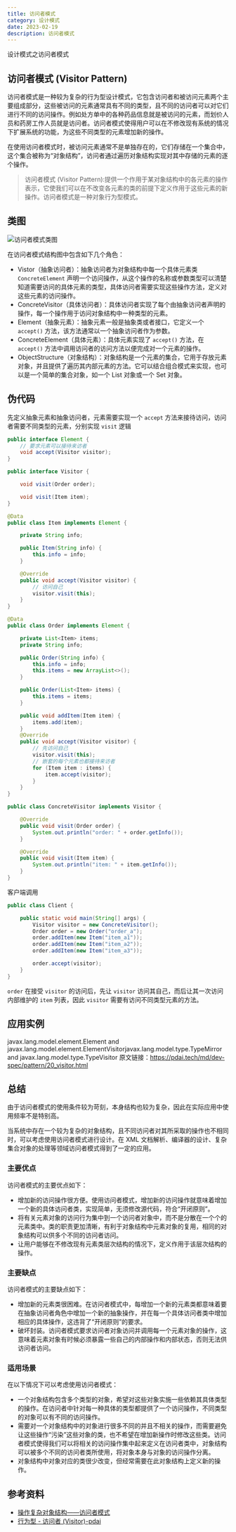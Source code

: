 ```yaml
---
title: 访问者模式
category: 设计模式
date: 2023-02-19
description: 访问者模式
---
```


设计模式之访问者模式
<!-- more -->

## 访问者模式 (Visitor Pattern)

访问者模式是一种较为复杂的行为型设计模式，它包含访问者和被访问元素两个主要组成部分，这些被访问的元素通常具有不同的类型，且不同的访问者可以对它们进行不同的访问操作。例如处方单中的各种药品信息就是被访问的元素，而划价人员和药房工作人员就是访问者。访问者模式使得用户可以在不修改现有系统的情况下扩展系统的功能，为这些不同类型的元素增加新的操作。

在使用访问者模式时，被访问元素通常不是单独存在的，它们存储在一个集合中，这个集合被称为“对象结构”，访问者通过遍历对象结构实现对其中存储的元素的逐个操作。

> 访问者模式 (Visitor Pattern):提供一个作用于某对象结构中的各元素的操作表示，它使我们可以在不改变各元素的类的前提下定义作用于这些元素的新操作。访问者模式是一种对象行为型模式。

## 类图

![访问者模式类图](https://cdn.staticaly.com/gh/AlexChen68/images@master/blog/advance/visitor_pattern.png)

在访问者模式结构图中包含如下几个角色：

- Vistor（抽象访问者）：抽象访问者为对象结构中每一个具体元素类 `ConcreteElement` 声明一个访问操作，从这个操作的名称或参数类型可以清楚知道需要访问的具体元素的类型，具体访问者需要实现这些操作方法，定义对这些元素的访问操作。
- ConcreteVisitor（具体访问者）：具体访问者实现了每个由抽象访问者声明的操作，每一个操作用于访问对象结构中一种类型的元素。
- Element（抽象元素）：抽象元素一般是抽象类或者接口，它定义一个 `accept()` 方法，该方法通常以一个抽象访问者作为参数。
- ConcreteElement（具体元素）：具体元素实现了 `accept()` 方法，在 `accept()` 方法中调用访问者的访问方法以便完成对一个元素的操作。
- ObjectStructure（对象结构）：对象结构是一个元素的集合，它用于存放元素对象，并且提供了遍历其内部元素的方法。它可以结合组合模式来实现，也可以是一个简单的集合对象，如一个 List 对象或一个 Set 对象。

## 伪代码

先定义抽象元素和抽象访问者，元素需要实现一个 `accept` 方法来接待访问，访问者需要不同类型的元素，分别实现 `visit` 逻辑

```java
public interface Element {
    // 要求元素可以接待来访者
    void accept(Visitor visitor);
}

public interface Visitor {

    void visit(Order order);

    void visit(Item item);
}
```

```java
@Data
public class Item implements Element {

    private String info;

    public Item(String info) {
        this.info = info;
    }

    @Override
    public void accept(Visitor visitor) {
        // 访问自己
        visitor.visit(this);
    }
}

@Data
public class Order implements Element {

    private List<Item> items;
    private String info;

    public Order(String info) {
        this.info = info;
        this.items = new ArrayList<>();
    }

    public Order(List<Item> items) {
        this.items = items;
    }

    public void addItem(Item item) {
        items.add(item);
    }
    @Override
    public void accept(Visitor visitor) {
        // 先访问自己
        visitor.visit(this);
        // 嵌套的每个元素也都接待来访者
        for (Item item : items) {
            item.accept(visitor);
        }
    }
}

public class ConcreteVisitor implements Visitor {

    @Override
    public void visit(Order order) {
        System.out.println("order: " + order.getInfo());
    }

    @Override
    public void visit(Item item) {
        System.out.println("item: " + item.getInfo());
    }
}
```

客户端调用

```java
public class Client {

    public static void main(String[] args) {
        Visitor visitor = new ConcreteVisitor();
        Order order = new Order("order_a");
        order.addItem(new Item("item_a1"));
        order.addItem(new Item("item_a2"));
        order.addItem(new Item("item_a3"));

        order.accept(visitor);
    }
}
```
 
`order` 在接受 `visitor` 的访问后，先让 `visitor` 访问其自己，而后让其一次访问内部维护的 `item` 列表，因此 `visitor` 需要有访问不同类型元素的方法。

## 应用实例

javax.lang.model.element.Element and javax.lang.model.element.ElementVisitorjavax.lang.model.type.TypeMirror and javax.lang.model.type.TypeVisitor
原文链接：https://pdai.tech/md/dev-spec/pattern/20_visitor.html

## 总结

由于访问者模式的使用条件较为苛刻，本身结构也较为复杂，因此在实际应用中使用频率不是特别高。

当系统中存在一个较为复杂的对象结构，且不同访问者对其所采取的操作也不相同时，可以考虑使用访问者模式进行设计。在 XML 文档解析、编译器的设计、复杂集合对象的处理等领域访问者模式得到了一定的应用。


### 主要优点

访问者模式的主要优点如下：

- 增加新的访问操作很方便。使用访问者模式，增加新的访问操作就意味着增加一个新的具体访问者类，实现简单，无须修改源代码，符合“开闭原则”。
- 将有关元素对象的访问行为集中到一个访问者对象中，而不是分散在一个个的元素类中。类的职责更加清晰，有利于对象结构中元素对象的复用，相同的对象结构可以供多个不同的访问者访问。
- 让用户能够在不修改现有元素类层次结构的情况下，定义作用于该层次结构的操作。

### 主要缺点

访问者模式的主要缺点如下：

- 增加新的元素类很困难。在访问者模式中，每增加一个新的元素类都意味着要在抽象访问者角色中增加一个新的抽象操作，并在每一个具体访问者类中增加相应的具体操作，这违背了“开闭原则”的要求。
- 破坏封装。访问者模式要求访问者对象访问并调用每一个元素对象的操作，这意味着元素对象有时候必须暴露一些自己的内部操作和内部状态，否则无法供访问者访问。

### 适用场景

在以下情况下可以考虑使用访问者模式：

- 一个对象结构包含多个类型的对象，希望对这些对象实施一些依赖其具体类型的操作。在访问者中针对每一种具体的类型都提供了一个访问操作，不同类型的对象可以有不同的访问操作。
- 需要对一个对象结构中的对象进行很多不同的并且不相关的操作，而需要避免让这些操作“污染”这些对象的类，也不希望在增加新操作时修改这些类。访问者模式使得我们可以将相关的访问操作集中起来定义在访问者类中，对象结构可以被多个不同的访问者类所使用，将对象本身与对象的访问操作分离。
- 对象结构中对象对应的类很少改变，但经常需要在此对象结构上定义新的操作。

## 参考资料

- [操作复杂对象结构——访问者模式](https://blog.csdn.net/lovelion/article/details/7433567)
- [行为型 - 访问者 (Visitor)-pdai](https://pdai.tech/md/dev-spec/pattern/20_visitor.html)